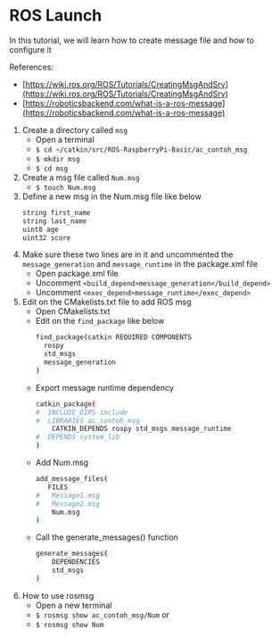 # ROS Launch
In this tutorial, we will learn how to create message file and how to configure it

References:
- [https://wiki.ros.org/ROS/Tutorials/CreatingMsgAndSrv](https://wiki.ros.org/ROS/Tutorials/CreatingMsgAndSrv)
- [https://roboticsbackend.com/what-is-a-ros-message](https://roboticsbackend.com/what-is-a-ros-message)

1. Create a directory called `msg`
	- Open a terminal
	- `$ cd ~/catkin/src/ROS-RaspberryPi-Basic/ac_contoh_msg`
	- `$ mkdir msg`
	- `$ cd msg`
2. Create a msg file called `Num.msg`
	- `$ touch Num.msg`
3. Define a new msg in the Num.msg file like below
	```sh
	string first_name
	string last_name
	uint8 age
	uint32 score
	```
4. Make sure these two lines are in it and uncommented the `message_generation` and `message_runtime` in the package.xml file
	- Open package.xml file
	- Uncomment `<build_depend>message_generation</build_depend>`
	- Uncomment `<exec_depend>message_runtime</exec_depend>`
5. Edit on the CMakelists.txt file to add ROS msg
	- Open CMakelists.txt
	- Edit on the `find_package` like below
		```sh
		find_package(catkin REQUIRED COMPONENTS
		  rospy
		  std_msgs
		  message_generation
		)
		```
	- Export message runtime dependency
		```sh
		catkin_package(
		#  INCLUDE_DIRS include
		#  LIBRARIES ac_contoh_msg
			CATKIN_DEPENDS rospy std_msgs message_runtime
		#  DEPENDS system_lib
		)
		```
	- Add Num.msg
		```sh
		add_message_files(
		   FILES
		#   Message1.msg
		#   Message2.msg
			Num.msg
		)
		```
	- Call the generate_messages() function
		```sh
		generate_messages(
			DEPENDENCIES
			std_msgs
		)
		```
5. How to use rosmsg
	- Open a new terminal
	- `$ rosmsg show ac_contoh_msg/Num` or
	- `$ rosmsg show Num`
